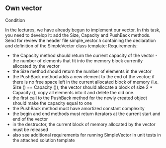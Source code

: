 ## Own vector
Condition

In the lectures, we have already begun to implement our vector. In this task, you need to develop it: add the Size, Capacity and PushBack methods. Send for review the header file simple_vector.h containing the declaration and definition of the SimpleVector class template:
Requirements:

- the Capacity method should return the current capacity of the vector - the number of elements that fit into the memory block currently allocated by the vector
- the Size method should return the number of elements in the vector
- the PushBack method adds a new element to the end of the vector; if there is no free space left in the current allocated block of memory (i.e. Size () == Capacity ()), the vector should allocate a block of size 2 * Capacity (), copy all elements into it and delete the old one.
- the first call to the PushBack method for the newly created object should make the capacity equal to one
- the PushBack method must have amortized constant complexity
- the begin and end methods must return iterators at the current start and end of the vector
- in the destructor, the current block of memory allocated by the vector must be released
- also see additional requirements for running SimpleVector in unit tests in the attached solution template
